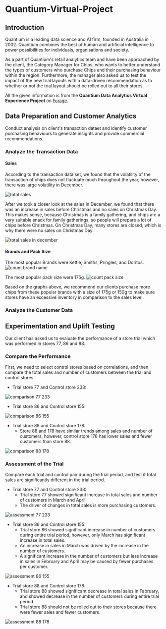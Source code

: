 # Quantium-Virtual-Project
## Introduction
Quantium is a leading data science and AI firm, founded in Australia in 2002. Quantium combines the best of human and artificial intelligence to power possibilities for individuals, organisations and society.

As a part of Quantium's retail analytics team and have been approached by the client, the Category Manager for Chips, who wants to better understand the types of customers who purchase Chips and their purchasing behaviour within the region. Furthermore, the manager also asked us to test the impact of the new trial layouts with a data-driven recommendation as to whether or not the trial layout should be rolled out to all their stores.

All the given information is from the **Quantium Data Analytics Virtual Experience Project** on [Forage](https://www.theforage.com/virtual-internships/prototype/NkaC7knWtjSbi6aYv/Data%20Analytics%20Virtual%20Experience%20Program?ref=H9ARjfcciFq8iXfBx).

## Data Preparation and Customer Analytics
Conduct analysis on client's transaction dataet and identify customer purchasing behaviours to generate insights and provide commercial recommendations.

### Analyze the Transaction Data
#### Sales
According to the transaction data set, we found that the volatility of the transaction of chips does not fluctuate much throughout the year, however, there was large volatility in December.

![total sales](https://user-images.githubusercontent.com/82549782/145315710-398a1be4-8c3a-4653-9fb4-10740e0dcf6c.png)

After we took a closer look at the sales in December, we found that there was an increase in sales before Christmas and no sales on Christmas Day. This makes sense, because Christmas is a family gathering, and chips are a very suitable snack for family gatherings, so people will prepare a lot of chips before Christmas. On Christmas Day, many stores are closed, which is why there were no sales on Christmas Day.

![total sales in december](https://user-images.githubusercontent.com/82549782/145333865-61e8308b-4212-4906-a3b4-5e26eeb7555b.png)

#### Brands and Pack Size
The most popular Brands were Kettle, Smiths, Pringles, and Doritos.
![count brand name](https://user-images.githubusercontent.com/82549782/145334094-b7d4c438-c06b-4582-af27-286eed30bbd2.png)

The most popular pack size were 175g.
![count pack size](https://user-images.githubusercontent.com/82549782/145334070-384bb0d4-a252-42af-825f-cb90328df10c.png)

Based on the graphs above, we recommend our clients purchase more chips from these popular brands with a size of 175g or 150g to make sure stores have an excessive inventory in comparison to the sales level.

### Analyze the Customer Data

## Experimentation and Uplift Testing
Our client has asked us to evaluate the performance of a store trial which was performed in stores 77, 86 and 88.

### Compare the Performance
First, we need to select control stores based on correlations, and then compare the total sales and number of customers between the trial and control stores.

- Trial store 77 and Control store 233:

![comparison 77 233](https://user-images.githubusercontent.com/82549782/145262066-d19c379e-a15f-412a-b9f4-91c2441cca34.png)

- Trial store 86 and Control store 155:

![comparison 86 155](https://user-images.githubusercontent.com/82549782/145262113-6545fd68-611c-478f-a512-d229423ea389.png)

- Trial store 88 and Control store 178: 
  - Store 88 and 178 have similar trends among sales and number of customers, however, control store 178 has lower sales and fewer customers than store 88.

![comparison 88 178](https://user-images.githubusercontent.com/82549782/145262576-74a68d13-0293-4141-856d-68a33b54f959.png)

### Assessment of the Trial
Compare each trial and control pair during the trial period, and test if total sales are significantly different in the trial period.

- Trial store 77 and Control store 233:
  - Trial store 77 showed significant increase in total sales and number of customers in March and April.
  - The driver of changes in total sales is more purchasing customers.

![assessment 77 233](https://user-images.githubusercontent.com/82549782/145265131-d9305a16-15d2-41c1-87fd-f2d2ced7f8f6.png)

- Trial store 86 and Control store 155:
  - Trial store 86 showed significant increase in number of customers during entire trial period, however, only March has significant increase in total sales.
  - An increase in sales in March was driven by the increase in the number of customers.
  - A significant increase in the number of customers but less increase in sales in February and April may be caused by fewer purchases per customer.

![assessment 86 155](https://user-images.githubusercontent.com/82549782/145265595-ae32ee7d-6e65-4206-9eaf-d34ba8bc37e5.png)

- Trial store 88 and Control store 178:
  - Trial store 88 showed significant decrease in total sales in Fabruary, and showed decrease in the number of customers during entire trial period.
  - Trial store 88 should not be rolled out to their stores because there were fewer sales and fewer customers.

![assessment 88 178](https://user-images.githubusercontent.com/82549782/145271758-256bb35e-b671-4e58-8564-9d5c73207e46.png)

